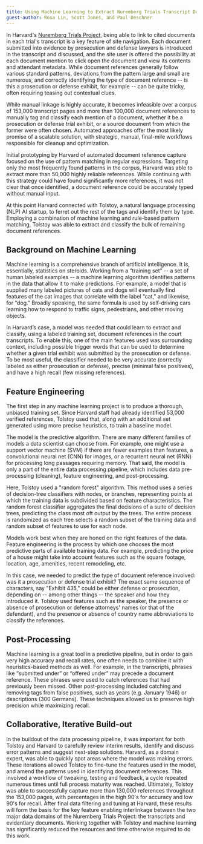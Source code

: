 ```yaml
---
title: Using Machine Learning to Extract Nuremberg Trials Transcript Document Citations
guest-author: Rosa Lin, Scott Jones, and Paul Deschner
---
```

In Harvard's [Nuremberg Trials Project](https://nuremberg.law.harvard.edu/), being able to link to cited documents in each trial's transcript is a key feature of site navigation. Each document submitted into evidence by prosecution and defense lawyers is introduced in the transcript and discussed, and the site user is offered the possibility at each document mention to click open the document and view its contents and attendant metadata. While document references generally follow various standard patterns, deviations from the pattern large and small are numerous, and correctly identifying the type of document reference -- is this a prosecution or defense exhibit, for example -- can be quite tricky, often requiring teasing out contextual clues.

While manual linkage is highly accurate, it becomes infeasible over a corpus of 153,000 transcript pages and more than 100,000 document references to manually tag and classify each mention of a document, whether it be a prosecution or defense trial exhibit, or a source document from which the former were often chosen. Automated approaches offer the most likely promise of a scalable solution, with strategic, manual, final-mile workflows responsible for cleanup and optimization.

Initial prototyping by Harvard of automated document reference capture focused on the use of pattern matching in regular expressions. Targeting only the most frequently found patterns in the corpus, Harvard was able to extract more than 50,000 highly reliable references. While continuing with this strategy could have found significantly more references, it was not clear that once identified, a document reference could be accurately typed without manual input.

At this point Harvard connected with Tolstoy, a natural language processing (NLP) AI startup, to ferret out the rest of the tags and identify them by type. Employing a combination of machine learning and rule-based pattern matching, Tolstoy was able to extract and classify the bulk of remaining document references.

## Background on Machine Learning

Machine learning is a comprehensive branch of artificial intelligence. It is, essentially, statistics on steroids. Working from a “training set” -- a set of human labeled examples -- a machine learning algorithm identifies patterns in the data that allow it to make predictions. For example,  a model that is supplied many labeled pictures of cats and dogs will eventually find features of the cat images that correlate with the label “cat,” and likewise, for “dog.” Broadly speaking, the same formula is used by self-driving cars learning how to respond to traffic signs, pedestrians, and other moving objects.

In Harvard’s case, a model was needed that could learn to extract and classify, using a labeled training set, document references in the court transcripts. To enable this, one of the main features used was surrounding context, including possible trigger words that can be used to determine whether a given trial exhibit was submitted by the prosecution or defense. To be most useful, the classifier needed to be very accurate (correctly labeled as either prosecution or defense), precise (minimal false positives), and have a high recall (few missing references).

## Feature Engineering

The first step in any machine learning project is to produce a thorough, unbiased training set.  Since Harvard staff had already identified 53,000 verified references, Tolstoy used that, along with an additional set generated using more precise heuristics, to train a baseline model.

The model is the predictive algorithm. There are many different families of models a data scientist can choose from. For example, one might use a support vector machine (SVM) if there are fewer examples than features, a convolutional neural net (CNN) for images, or a recurrent neural net (RNN) for processing long passages requiring memory. That said, the model is only a part of the entire data processing pipeline, which includes data pre-processing (cleaning), feature engineering, and post-processing.

Here, Tolstoy used a "random forest" algorithm. This method uses a series of decision-tree classifiers with nodes, or branches, representing points at which the training data is subdivided based on feature characteristics. The random forest classifier aggregates the final decisions of a suite of decision trees, predicting the class most oft output by the trees. The entire process is randomized as each tree selects a random subset of the training data and random subset of features to use for each node.

Models work best when they are honed on the right features of the data. Feature engineering is the process by which one chooses the most predictive parts of available training data. For example, predicting the price of a house might take into account features such as the square footage, location, age, amenities, recent remodeling, etc. 

In this case, we needed to predict the type of document reference involved: was it a prosecution or defense trial exhibit? The exact same sequence of characters, say "Exhibit 435," could be either defense or prosecution, depending on -- among other things -- the speaker and how they introduced it. Tolstoy used features such as the speaker, the presence or absence of prosecution or defense attorneys' names (or that of the defendant), and the presence or absence of country name abbreviations to classify the references. 

## Post-Processing

Machine learning is a great tool in a predictive pipeline, but in order to gain very high accuracy and recall rates, one often needs to combine it with heuristics-based methods as well. For example, in the transcripts, phrases like “submitted under” or “offered under” may precede a document reference. These phrases were used to catch references that had previously been missed. Other post-processing included catching and removing tags from false positives, such as years (e.g. January 1946) or descriptions (300 Germans). These techniques allowed us to preserve high precision while maximizing recall.

## Collaborative, Iterative Build-out

In the buildout of the data processing pipeline, it was important for both Tolstoy and Harvard to carefully review interim results, identify and discuss error patterns and suggest next-step solutions. Harvard, as a domain expert, was able to quickly spot areas where the model was making errors. These iterations allowed Tolstoy to fine-tune the features used in the model, and amend the patterns used in identifying document references. This involved a workflow of tweaking, testing and feedback, a cycle repeated numerous times until full process maturity was reached. Ultimately, Tolstoy was able to successfully capture more than 130,000 references throughout the 153,000 pages, with percentages in the high 90's for accuracy and low 90's for recall. After final data filtering and tuning at Harvard, these results will form the basis for the key feature enabling interlinkage between the two major data domains of the Nuremberg Trials Project: the transcripts and evidentiary documents. Working together with Tolstoy and machine learning has significantly reduced the resources and time otherwise required to do this work.


